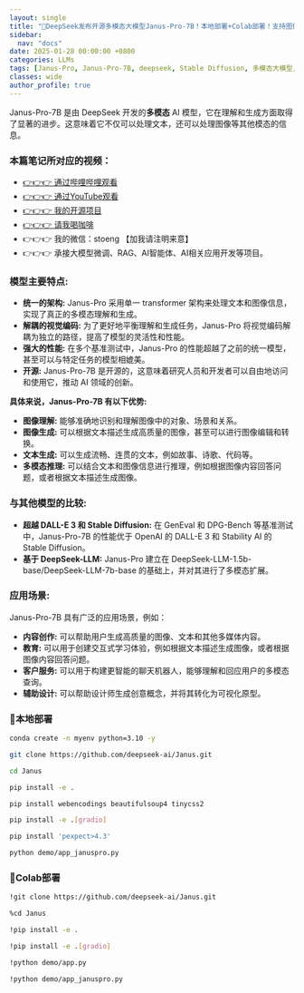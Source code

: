 ```yaml
---
layout: single
title: "🚀DeepSeek发布开源多模态大模型Janus-Pro-7B！本地部署+Colab部署！支持图像识别和图像生成！基准测试得分超越OpenAI的DALL·E 3 + Stable Diffusion"
sidebar:
  nav: "docs"
date: 2025-01-28 00:00:00 +0800
categories: LLMs
tags: [Janus-Pro, Janus-Pro-7B, deepseek, Stable Diffusion, 多模态大模型, 视觉模型, 文生图模型]
classes: wide
author_profile: true
---
```


Janus-Pro-7B 是由 DeepSeek 开发的**多模态** AI 模型，它在理解和生成方面取得了显著的进步。这意味着它不仅可以处理文本，还可以处理图像等其他模态的信息。

### **本篇笔记所对应的视频：**

- [👉👉👉 通过哔哩哔哩观看](https://www.bilibili.com/video/BV18DFpeMEps/)
- [👉👉👉 通过YouTube观看](https://youtu.be/5eAtaW0LT80)
- [👉👉👉 我的开源项目](https://github.com/win4r/AISuperDomain)
- [👉👉👉 请我喝咖啡](https://ko-fi.com/aila)
- 👉👉👉 我的微信：stoeng 【加我请注明来意】
- 👉👉👉 承接大模型微调、RAG、AI智能体、AI相关应用开发等项目。

### **模型主要特点:**

- **统一的架构:** Janus-Pro 采用单一 transformer 架构来处理文本和图像信息，实现了真正的多模态理解和生成。
- **解耦的视觉编码:** 为了更好地平衡理解和生成任务，Janus-Pro 将视觉编码解耦为独立的路径，提高了模型的灵活性和性能。
- **强大的性能:** 在多个基准测试中，Janus-Pro 的性能超越了之前的统一模型，甚至可以与特定任务的模型相媲美。
- **开源:** Janus-Pro-7B 是开源的，这意味着研究人员和开发者可以自由地访问和使用它，推动 AI 领域的创新。

**具体来说，Janus-Pro-7B 有以下优势:**

- **图像理解:** 能够准确地识别和理解图像中的对象、场景和关系。
- **图像生成:** 可以根据文本描述生成高质量的图像，甚至可以进行图像编辑和转换。
- **文本生成:** 可以生成流畅、连贯的文本，例如故事、诗歌、代码等。
- **多模态推理:** 可以结合文本和图像信息进行推理，例如根据图像内容回答问题，或者根据文本描述生成图像。

### **与其他模型的比较:**

- **超越 DALL-E 3 和 Stable Diffusion:** 在 GenEval 和 DPG-Bench 等基准测试中，Janus-Pro-7B 的性能优于 OpenAI 的 DALL-E 3 和 Stability AI 的 Stable Diffusion。
- **基于 DeepSeek-LLM:** Janus-Pro 建立在 DeepSeek-LLM-1.5b-base/DeepSeek-LLM-7b-base 的基础上，并对其进行了多模态扩展。

### **应用场景:**

Janus-Pro-7B 具有广泛的应用场景，例如：

- **内容创作:** 可以帮助用户生成高质量的图像、文本和其他多媒体内容。
- **教育:** 可以用于创建交互式学习体验，例如根据文本描述生成图像，或者根据图像内容回答问题。
- **客户服务:** 可以用于构建更智能的聊天机器人，能够理解和回应用户的多模态查询。
- **辅助设计:** 可以帮助设计师生成创意概念，并将其转化为可视化原型。

### 🚀本地部署

```bash
conda create -n myenv python=3.10 -y

git clone https://github.com/deepseek-ai/Janus.git

cd Janus

pip install -e .

pip install webencodings beautifulsoup4 tinycss2

pip install -e .[gradio]

pip install 'pexpect>4.3'

python demo/app_januspro.py
```

### 🚀Colab部署

```bash
!git clone https://github.com/deepseek-ai/Janus.git

%cd Janus

!pip install -e .

!pip install -e .[gradio]

!python demo/app.py

!python demo/app_januspro.py
```